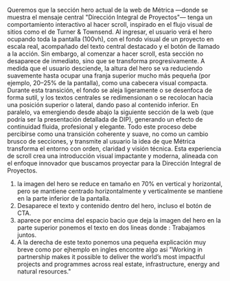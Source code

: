 Queremos que la sección hero actual de la web de Métrica —donde se muestra el mensaje central "Dirección Integral de Proyectos"— tenga un comportamiento interactivo al hacer scroll, inspirado en el flujo visual de sitios como el de Turner & Townsend. Al ingresar, el usuario verá el hero ocupando toda la pantalla (100vh), con el fondo visual de un proyecto en escala real, acompañado del texto central destacado y el botón de llamado a la acción. Sin embargo, al comenzar a hacer scroll, esta sección no desaparece de inmediato, sino que se transforma progresivamente. A medida que el usuario desciende, la altura del hero se va reduciendo suavemente hasta ocupar una franja superior mucho más pequeña (por ejemplo, 20–25% de la pantalla), como una cabecera visual compacta. Durante esta transición, el fondo se aleja ligeramente o se desenfoca de forma sutil, y los textos centrales se redimensionan o se recolocan hacia una posición superior o lateral, dando paso al contenido inferior. En paralelo, va emergiendo desde abajo la siguiente sección de la web (que podría ser la presentación detallada de DIP), generando un efecto de continuidad fluida, profesional y elegante. Todo este proceso debe percibirse como una transición coherente y suave, no como un cambio brusco de secciones, y transmite al usuario la idea de que Métrica transforma el entorno con orden, claridad y visión técnica. Esta experiencia de scroll crea una introducción visual impactante y moderna, alineada con el enfoque innovador que buscamos proyectar para la Dirección Integral de Proyectos.

1. la imagen del hero se reduce en tamaño en 70% en vertical y horizontal, pero se mantiene centrado horizontalmente y verticalmente se mantiene en la parte inferior de la pantalla.
2. Desaparece el texto y contenido dentro del hero, incluso el botón de CTA.
3. aparece por encima del espacio bacio que deja la imagen del hero en la parte superior ponemos el texto en dos lineas donde :
Trabajamos juntos. 
4.  A la derecha de este texto ponemos una pequeña explicación muy breve como por ejhemplo en ingles encontre algo asi "Working in partnership makes it possible to deliver the world’s most impactful projects and programmes across real estate, infrastructure, energy and natural resources."
